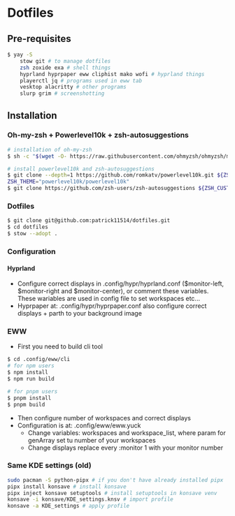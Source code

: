# Dotfiles

## Pre-requisites

```BASH
$ yay -S
    stow git # to manage dotfiles
    zsh zoxide exa # shell things
    hyprland hyprpaper eww cliphist mako wofi # hyprland things
    playerctl jq # programs used in eww tab
    vesktop alacritty # other programs
    slurp grim # screenshotting
```

## Installation

### Oh-my-zsh + Powerlevel10k + zsh-autosuggestions

```BASH
# installation of oh-my-zsh
$ sh -c "$(wget -O- https://raw.githubusercontent.com/ohmyzsh/ohmyzsh/master/tools/install.sh)"

# install powerlevel10k and zsh-autosuggestions
$ git clone --depth=1 https://github.com/romkatv/powerlevel10k.git ${ZSH_CUSTOM:-$HOME/.oh-my-zsh/custom}/themes/powerlevel10k
ZSH_THEME="powerlevel10k/powerlevel10k"
$ git clone https://github.com/zsh-users/zsh-autosuggestions ${ZSH_CUSTOM:-~/.oh-my-zsh/custom}/plugins/zsh-autosuggestions
```

### Dotfiles

```BASH
$ git clone git@github.com:patrick11514/dotfiles.git
$ cd dotfiles
$ stow --adopt .
```

### Configuration

#### Hyprland

-   Configure correct displays in .config/hypr/hyprland.conf ($monitor-left, $monitor-right and $monitor-center), or comment these variables. These wariables are used in config file to set workspaces etc...
-   Hyprpaper at: .config/hypr/hyprpaper.conf also configure correct displays + parth to your background image

### EWW

-   First you need to build cli tool

```BASH
$ cd .config/eww/cli
# for npm users
$ npm install
$ npm run build

# for pnpm users
$ pnpm install
$ pnpm build
```

-   Then configure number of workspaces and correct displays
-   Configuration is at: .config/eww/eww.yuck
    -   Change variables: workspaces and workspace_list, where param for genArray set tu number of your workspaces
    -   Change displays replace every :monitor 1 with your monitor number

### Same KDE settings (old)

```BASH
sudo pacman -S python-pipx # if you don't have already installed pipx
pipx install konsave # install konsave
pipx inject konsave setuptools # install setuptools in konsave venv
konsave -i konsave/KDE_settings.knsv # import profile
konsave -a KDE_settings # apply profile
```
